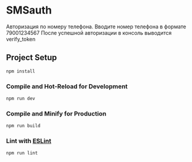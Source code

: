 # SMSauth

Авторизация по номеру телефона.
Вводите номер телефона в формате 79001234567
После успешной авторизации в консоль выводится verify_token
## Project Setup

```sh
npm install
```

### Compile and Hot-Reload for Development

```sh
npm run dev
```

### Compile and Minify for Production

```sh
npm run build
```

### Lint with [ESLint](https://eslint.org/)

```sh
npm run lint
```
